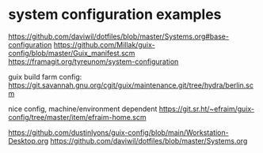 
# system configuration examples

https://github.com/daviwil/dotfiles/blob/master/Systems.org#base-configuration
https://github.com/Millak/guix-config/blob/master/Guix_manifest.scm
https://framagit.org/tyreunom/system-configuration

guix build farm config:
https://git.savannah.gnu.org/cgit/guix/maintenance.git/tree/hydra/berlin.scm

nice config, machine/environment dependent
https://git.sr.ht/~efraim/guix-config/tree/master/item/efraim-home.scm 

https://github.com/dustinlyons/guix-config/blob/main/Workstation-Desktop.org
https://github.com/daviwil/dotfiles/blob/master/Systems.org
